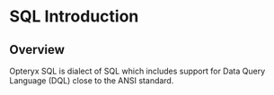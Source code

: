 # SQL Introduction

## Overview

Opteryx SQL is dialect of SQL which includes support for Data Query Language (DQL) close to the ANSI standard.